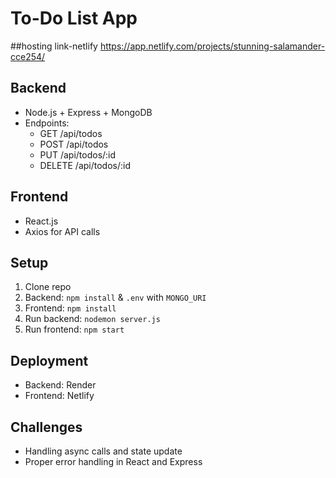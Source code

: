 # To-Do List App

##hosting link-netlify
https://app.netlify.com/projects/stunning-salamander-cce254/

## Backend
- Node.js + Express + MongoDB
- Endpoints:
  - GET /api/todos
  - POST /api/todos
  - PUT /api/todos/:id
  - DELETE /api/todos/:id

## Frontend
- React.js
- Axios for API calls

## Setup
1. Clone repo
2. Backend: `npm install` & `.env` with `MONGO_URI`
3. Frontend: `npm install`
4. Run backend: `nodemon server.js`
5. Run frontend: `npm start`

## Deployment
- Backend: Render
- Frontend: Netlify

## Challenges
- Handling async calls and state update
- Proper error handling in React and Express
